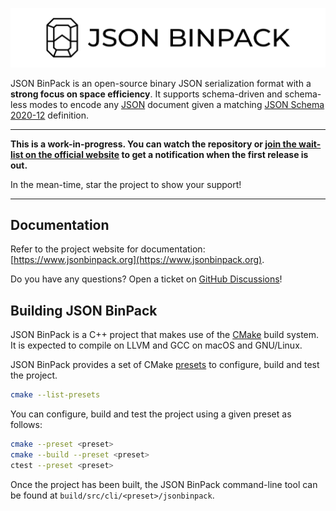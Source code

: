 ![JSON BinPack](./assets/banner.png)

JSON BinPack is an open-source binary JSON serialization format with a **strong
focus on space efficiency**. It supports schema-driven and schema-less modes to
encode any [JSON](https://www.json.org) document given a matching [JSON Schema
2020-12](http://json-schema.org) definition.

***

**This is a work-in-progress. You can watch the repository or [join the
wait-list on the official website](https://www.jsonbinpack.org) to get a
notification when the first release is out.**

In the mean-time, star the project to show your support!

***

Documentation
-------------

Refer to the project website for documentation:
[https://www.jsonbinpack.org](https://www.jsonbinpack.org).

Do you have any questions? Open a ticket on [GitHub
Discussions](https://github.com/sourcemeta/jsonbinpack/discussions)!

Building JSON BinPack
---------------------

JSON BinPack is a C++ project that makes use of the [CMake](https://cmake.org)
build system. It is expected to compile on LLVM and GCC on macOS and GNU/Linux.

JSON BinPack provides a set of CMake
[presets](https://cmake.org/cmake/help/latest/manual/cmake-presets.7.html) to
configure, build and test the project.

```sh
cmake --list-presets
```

You can configure, build and test the project using a given preset as follows:

```sh
cmake --preset <preset>
cmake --build --preset <preset>
ctest --preset <preset>
```

Once the project has been built, the JSON BinPack command-line tool can be
found at `build/src/cli/<preset>/jsonbinpack`.
